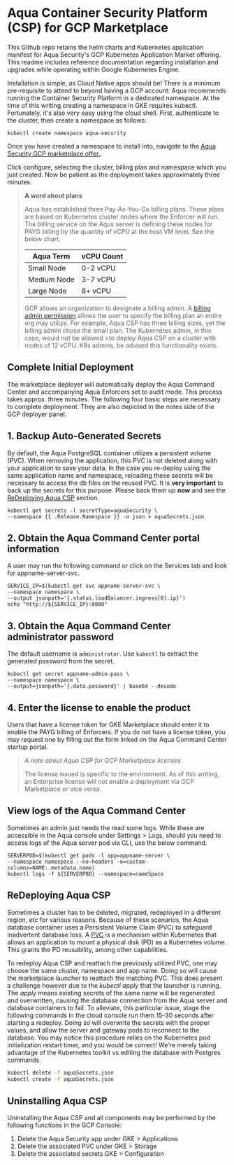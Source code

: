 # Aqua Container Security Platform (CSP) for GCP Marketplace

This Github repo retains the helm charts and Kubernetes application manifest for Aqua Security's GCP Kubernetes Application Market offering. This readme includes reference documentation regarding installation and upgrades while operating within Google Kubernetes Engine.

Installation is simple, as Cloud Native apps should be! There is a minimum pre-requisite to attend to beyond having a GCP account: Aqua recommends running the Container Security Platform in a dedicated namespace. At the time of this writing creating a namespace in GKE requires kubectl. Fortunately, it's also very easy using the cloud shell. First, authenticate to the cluster, then create a namespace as follows:

```shell
kubectl create namespace aqua-security
```

Once you have created a namespace to install into, navigate to the [Aqua Security GCP marketplace offer.](https://www.google.com/url?q=https://console.cloud.google.com/marketplace/details/aquasecurity-public/aqua-container-security).

Click configure, selecting the cluster, billing plan and namespace which you just created.
Now be patient as the deployment takes approximately three minutes.

> **A word about plans**
>
>Aqua has established three Pay-As-You-Go billing plans. These plans are based on Kubernetes cluster nodes where the Enforcer will run.
>The billing service on the Aqus server is defining these nodes for PAYG billing by the quantity of vCPU at the host VM level. See the below chart.
>
>| Aqua Term   | vCPU Count |
>|-------------|------------|
>| Small Node  | 0-2 vCPU   |
>| Medium Node | 3-7 vCPU   |
>| Large Node  | 8+ vCPU    |
>
>GCP allows an organization to designate a billing admin. A [billing admin permission](https://cloud.google.com/billing/docs/how-to/billing-access) allows the user to specify the billing plan an entire org may utilize. For example, Aqua CSP has three billing sizes, yet the billing admin chose the small plan. The Kubernetes admin, in this case, would not be allowed >to deploy Aqua CSP on a cluster with nodes of 12 vCPU. K8s admins, be advised this functionality exists.

## Complete Initial Deployment

The marketplace deployer will automatically deploy the Aqua Command Center and accompanying Aqua Enforcers set to audit mode. This process takes approx. three minutes. The following four basic steps are necessary to complete deployment. They are also depicted in the notes side of the GCP deployer panel.

## 1. Backup Auto-Generated Secrets

By default, the Aqua PostgreSQL container utilizes a persistent volume (PVC). When removing the application, this PVC is not deleted along with your application to save your data.
In the case you re-deploy using the same application name and namespace, reloading these secrets will be necessary to access the db files on the reused PVC. It is **very important** to back up the secrets for this purpose.
Please back them up ***now*** and see the [ReDeploying Aqua CSP](#ReDeploying-Aqua-CSP) section.

```shell
kubectl get secrets -l secretType=aquaSecurity \
--namespace {{ .Release.Namespace }} -o json > aquaSecrets.json
```

## 2. Obtain the Aqua Command Center portal information

A user may run the following command or click on the Services tab and look for appname-server-svc.

```shell
SERVICE_IP=$(kubectl get svc appname-server-svc \
--namespace namespace \
--output jsonpath='{.status.loadBalancer.ingress[0].ip}')
echo "http://${SERVICE_IP}:8080"
```

## 3. Obtain the Aqua Command Center administrator password

The default username is `administrator`. Use `kubectl` to extract the generated password from the secret.

```shell
kubectl get secret appname-admin-pass \
--namespace namespace \
--output=jsonpath='{.data.password}' | base64 --decode
```

## 4. Enter the license to enable the product

Users that have a license token for GKE Marketplace should enter it to enable the PAYG billing of Enforcers. If you do not have a license token, you may request one by filling out the form linked on the Aqua Command Center startup portal.

>*A note about Aqua CSP for GCP Marketplace licenses*
>
>The license issued is specific to the environment. As of this writing, an Enterprise license will not enable a deployment via GCP Marketplace or vice versa.

## View logs of the Aqua Command Center

Sometimes an admin just needs the read some logs. While these are accessible in the Aqua console under Settings > Logs, should you need to access logs of the Aqua server pod via CLI, use the below command.

```shell
SERVERPOD=$(kubectl get pods -l app=appname-server \
--namespace namespace --no-headers -o=custom-columns=NAME:.metadata.name)
kubectl logs -f ${SERVERPOD} --namespace=nameSpace
```

## ReDeploying Aqua CSP

Sometimes a cluster has to be deleted, migrated, redeployed in a different region, etc for various reasons. Because of these scenarios, the Aqua database container uses a Persistent Volume Claim (PVC) to safeguard inadvertent database loss. A [PVC](https://cloud.google.com/kubernetes-engine/docs/concepts/persistent-volumes) is a mechanism within Kubernetes that allows an application to mount a physical disk (PD) as a Kubernetes volume. This grants the PD reusability, among other capabilities.

To redeploy Aqua CSP and reattach the previously utilized PVC, one may choose the same cluster, namespace and app name. Doing so will cause the marketplace launcher to reattach the matching PVC. This does present a challenge however due to the *kubectl apply* that the launcher is running. The *apply* means existing secrets of the same name will be regenerated and overwritten, causing the database connection from the Aqua server and database containers to fail. To alleviate, this particular issue, stage the following commands in the cloud console run them 15-30 seconds after starting a redeploy. Doing so will overwrite the secrets with the proper values, and allow the server and gateway pods to reconnect to the database. You may notice this procedure relies on the Kubernetes pod initialization restart timer, and you would be correct! We're merely taking advantage of the Kubernetes toolkit vs editing the database with Postgres commands.

```bash
kubectl delete -f aquaSecrets.json
kubectl create -f aquaSecrets.json
```

## Uninstalling Aqua CSP

Uninstalling the Aqua CSP and all components may be performed by the following functions in the GCP Console:

1. Delete the Aqua Security app under GKE > Applications
2. Delete the associated PVC under GKE > Storage
3. Delete the associated secrets GKE > Configuration

